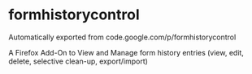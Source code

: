 # formhistorycontrol
Automatically exported from code.google.com/p/formhistorycontrol

A Firefox Add-On to View and Manage form history entries (view, edit, delete, selective clean-up, export/import) 
